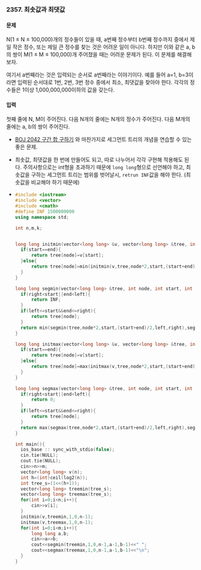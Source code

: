 ### 2357. 최솟값과 최댓값



#### 문제

N(1 ≤ N ≤ 100,000)개의 정수들이 있을 때, a번째 정수부터 b번째 정수까지 중에서 제일 작은 정수, 또는 제일 큰 정수를 찾는 것은 어려운 일이 아니다. 하지만 이와 같은 a, b의 쌍이 M(1 ≤ M ≤ 100,000)개 주어졌을 때는 어려운 문제가 된다. 이 문제를 해결해 보자.

여기서 a번째라는 것은 입력되는 순서로 a번째라는 이야기이다. 예를 들어 a=1, b=3이라면 입력된 순서대로 1번, 2번, 3번 정수 중에서 최소, 최댓값을 찾아야 한다. 각각의 정수들은 1이상 1,000,000,000이하의 값을 갖는다.

#### 입력

첫째 줄에 N, M이 주어진다. 다음 N개의 줄에는 N개의 정수가 주어진다. 다음 M개의 줄에는 a, b의 쌍이 주어진다.



- [BOJ 2042 구간 합 구하기](https://www.acmicpc.net/problem/2042) 와 마찬가지로 세그먼트 트리의 개념을 연습할 수 있는 좋은 문제.
- 최솟값, 최댓값을 한 번에 만들어도 되고, 따로 나누어서 각각 구현해 적용해도 된다. 주의사항으로는 int형을 초과하기 때문에 `long long`형으로 선언해야 하고, 최솟값을 구하는 세그먼트 트리는 범위를 벗어날시, `retrun INF`값을 해야 한다. (최솟값을 비교해야 하기 때문에)

- ```C++
  #include <iostream>
  #include <vector>
  #include <cmath>
  #define INF 1500000000
  using namespace std;
  
  int n,m,k;
  
  
  long long initmin(vector<long long> &v, vector<long long> &tree, int node, int start, int end){
  	if(start==end){
  		return tree[node]=v[start];
  	}else{
  		return tree[node]=min(initmin(v,tree,node*2,start,(start+end)/2),initmin(v,tree,node*2+1,(start+end)/2+1,end));
  	}
  }
  
  long long segmin(vector<long long> &tree, int node, int start, int end, int left, int right){
  	if(right<start||end<left){
  		return INF;
  	}
  	if(left<=start&&end<=right){
  		return tree[node];
  	}
  	return min(segmin(tree,node*2,start,(start+end)/2,left,right),segmin(tree,node*2+1,(start+end)/2+1,end,left,right));
  }
  
  long long initmax(vector<long long> &v, vector<long long> &tree, int node, int start, int end){
  	if(start==end){
  		return tree[node]=v[start];
  	}else{
  		return tree[node]=max(initmax(v,tree,node*2,start,(start+end)/2),initmax(v,tree,node*2+1,(start+end)/2+1,end));
  	}
  }
  
  long long segmax(vector<long long> &tree, int node, int start, int end, int left, int right){
  	if(right<start||end<left){
  		return 0;
  	}
  	if(left<=start&&end<=right){
  		return tree[node];
  	}
  	return max(segmax(tree,node*2,start,(start+end)/2,left,right),segmax(tree,node*2+1,(start+end)/2+1,end,left,right));
  }
  
  int main(){
  	ios_base :: sync_with_stdio(false);
  	cin.tie(NULL);
  	cout.tie(NULL);
  	cin>>n>>m;
  	vector<long long> v(n);
  	int h=(int)ceil(log2(n));
  	int tree_s=(1<<(h+1));
  	vector<long long> treemin(tree_s);
  	vector<long long> treemax(tree_s);
  	for(int i=0;i<n;i++){
  		cin>>v[i];
  	}
  	initmin(v,treemin,1,0,n-1);
  	initmax(v,treemax,1,0,n-1);
  	for(int i=0;i<m;i++){
  		long long a,b;
  		cin>>a>>b;
  		cout<<segmin(treemin,1,0,n-1,a-1,b-1)<<" ";
  		cout<<segmax(treemax,1,0,n-1,a-1,b-1)<<"\n";
  	}	
  }
  ```

  